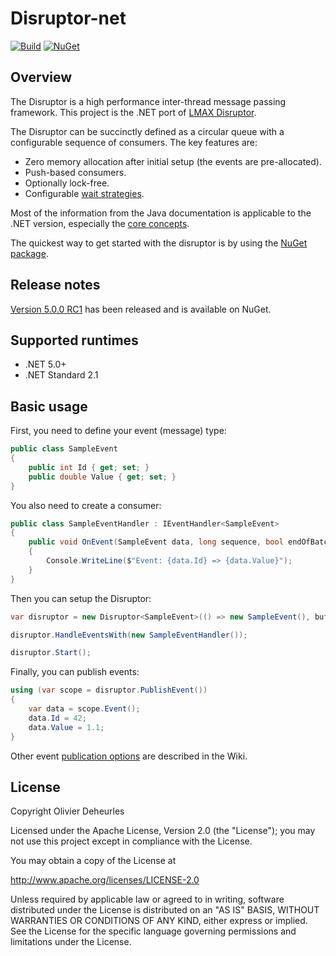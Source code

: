 # Disruptor-net

[![Build](https://github.com/Disruptor-net/Disruptor-net/workflows/Build/badge.svg)](https://github.com/Disruptor-net/Disruptor-net/actions?query=workflow%3ABuild)
[![NuGet](https://buildstats.info/nuget/Disruptor)](http://www.nuget.org/packages/Disruptor/)

## Overview

The Disruptor is a high performance inter-thread message passing framework. This project is the .NET port of [LMAX Disruptor](https://github.com/LMAX-Exchange/disruptor).

The Disruptor can be succinctly defined as a circular queue with a configurable sequence of consumers. The key features are:
- Zero memory allocation after initial setup (the events are pre-allocated).
- Push-based consumers.
- Optionally lock-free.
- Configurable [wait strategies](https://github.com/disruptor-net/Disruptor-net/wiki/Wait-Strategies).

Most of the information from the Java documentation is applicable to the .NET version, especially the [core concepts](https://github.com/LMAX-Exchange/disruptor/wiki/Introduction).

The quickest way to get started with the disruptor is by using the [NuGet package](https://www.nuget.org/packages/Disruptor).

## Release notes

[Version 5.0.0 RC1](https://github.com/disruptor-net/Disruptor-net/releases/tag/5.0.0-rc1) has been released and is available on NuGet.

## Supported runtimes

- .NET 5.0+
- .NET Standard 2.1

## Basic usage

First, you need to define your event (message) type:

```cs
public class SampleEvent
{
    public int Id { get; set; }
    public double Value { get; set; }
}
```

You also need to create a consumer:

```cs
public class SampleEventHandler : IEventHandler<SampleEvent>
{
    public void OnEvent(SampleEvent data, long sequence, bool endOfBatch)
    {
        Console.WriteLine($"Event: {data.Id} => {data.Value}");
    }
}
```

Then you can setup the Disruptor:

```cs
var disruptor = new Disruptor<SampleEvent>(() => new SampleEvent(), bufferSize: 1024);

disruptor.HandleEventsWith(new SampleEventHandler());

disruptor.Start();
```

Finally, you can publish events:

```cs
using (var scope = disruptor.PublishEvent())
{
    var data = scope.Event();
    data.Id = 42;
    data.Value = 1.1;
}
```

Other event [publication options](https://github.com/disruptor-net/Disruptor-net/wiki/Publication-Options) are described in the Wiki.

## License

Copyright Olivier Deheurles

Licensed under the Apache License, Version 2.0 (the "License"); you may not use this project except in compliance with the License.

You may obtain a copy of the License at

http://www.apache.org/licenses/LICENSE-2.0

Unless required by applicable law or agreed to in writing, software
distributed under the License is distributed on an "AS IS" BASIS,
WITHOUT WARRANTIES OR CONDITIONS OF ANY KIND, either express or implied.
See the License for the specific language governing permissions and
limitations under the License.
